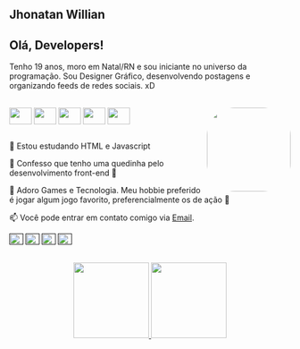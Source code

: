 ## Jhonatan Willian 

## Olá, Developers!
Tenho 19 anos, moro em Natal/RN e sou iniciante no universo da programação. Sou Designer Gráfico, desenvolvendo postagens e organizando feeds de redes sociais. xD

<div style="display: inline_block"><br>
  <img align="center" height="30" width="40" src="https://cdn.jsdelivr.net/gh/devicons/devicon/icons/photoshop/photoshop-plain.svg">
  <img align="center" height="30" width="40" src="https://cdn.jsdelivr.net/gh/devicons/devicon/icons/python/python-original.svg">
  <img align="center" height="30" width="40" src="https://cdn.jsdelivr.net/gh/devicons/devicon/icons/html5/html5-original.svg">
  <img align="center" height="30" width="40" src="https://cdn.jsdelivr.net/gh/devicons/devicon/icons/javascript/javascript-plain.svg">
  <img align="center" height="30" width="40" src="https://cdn.jsdelivr.net/gh/devicons/devicon/icons/java/java-original.svg">
  <img align="right" height="150" style="border-radius:50px;" src="https://gregorylalle.com/static/images/desktop.gif">
</div>

  ##
 
🌱 Estou estudando HTML e Javascript

🔭 Confesso que tenho uma quedinha pelo desenvolvimento front-end 😬

👾 Adoro Games e Tecnologia. Meu hobbie preferido é jogar algum jogo favorito, preferencialmente os de ação 🥊

📫 Você pode entrar em contato comigo via <a href="willian.jhonatan25s@gmail.com">Email</a>.

<div> 
  <a href="" target="_blank"><img src="https://user-images.githubusercontent.com/24403355/33800842-566c09d8-dd17-11e7-88ff-be7f30481d67.png" target="_blank" height="20" width="25"></a>
 	<a href="" target="_blank"><img src="https://camo.githubusercontent.com/c8a9c5b414cd812ad6a97a46c29af67239ddaeae08c41724ff7d945fb4c047e5/68747470733a2f2f6564656e742e6769746875622e696f2f537570657254696e7949636f6e732f696d616765732f7376672f6c696e6b6564696e2e737667" target="_blank" height="20" width="25"></a>
  <a href="" target="_blank"><img src="https://camo.githubusercontent.com/4a3dd8d10a27c272fd04b2ce8ed1a130606f95ea6a76b5e19ce8b642faa18c27/68747470733a2f2f6564656e742e6769746875622e696f2f537570657254696e7949636f6e732f696d616765732f7376672f676d61696c2e737667" target="_blank" height="20" width="25"></a>
  <a href="" target="_blank"><img src="https://camo.githubusercontent.com/79fcdc7c43f1a1d7c175827976ffee8177814a016fb1b9578ff70f1aef759578/68747470733a2f2f6564656e742e6769746875622e696f2f537570657254696e7949636f6e732f696d616765732f7376672f646973636f72642e737667" target="_blank" height="20" width="25"></a>
  
 ##
 
<div align="center">
  <a href="https://github.com/jhonatandevbr">
  <img height="135em" src="https://github-readme-stats.vercel.app/api?username=jhonatandevbr&show_icons=true&theme=dark&include_all_commits=true&count_private=true"/>
  <img height="135em" src="https://github-readme-stats.vercel.app/api/top-langs/?username=jhonatandevbr&layout=compact&langs_count=7&theme=dark"/>
</div>
